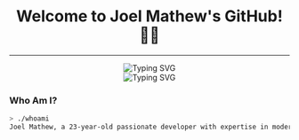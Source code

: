 <h1 align="center">Welcome to Joel Mathew's GitHub! 👨‍💻</h1>

---

<div align="center">
    <img src="https://readme-typing-svg.herokuapp.com/?font=Fira+Code&size=25&duration=3000&pause=1000&center=true&vCenter=true&width=700&lines=printf(%22Hello,+World!%22);System.out.println(%22Joel+Mathew%22);console.log(%22Creative+Developer+at+Heart%22);Hola,+Soy+Aprendiendo+Español!+🌍" alt="Typing SVG" />
</div>

<div align="center">
    <img src="https://readme-typing-svg.herokuapp.com/?font=Fira+Code&size=24&duration=3000&pause=1000&center=true&vCenter=true&width=900&lines=Hello+World+🌍;printf(%22Building+The+Future+With+Code%22);System.out.println(%22Meet+Joel+Mathew!%22);console.log(%22Passionate+Developer+and+Creative+Thinker%22);" alt="Typing SVG" />
</div>

### Who Am I?

```bash
> ./whoami
Joel Mathew, a 23-year-old passionate developer with expertise in modern web technologies, a love for design, and a hunger for learning.
